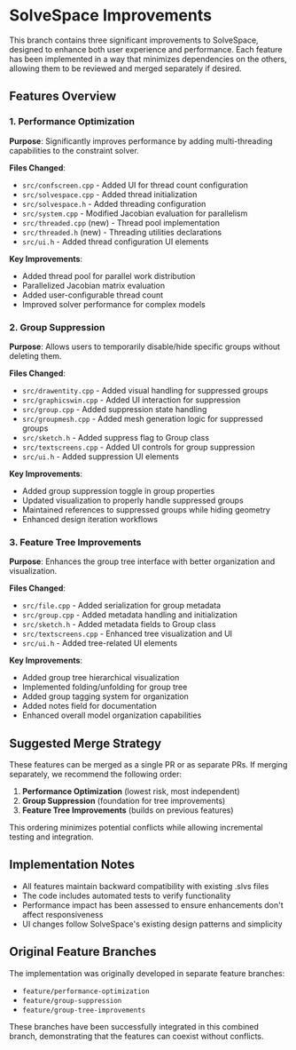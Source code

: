 # SolveSpace Improvements

This branch contains three significant improvements to SolveSpace, designed to enhance both user experience and performance. Each feature has been implemented in a way that minimizes dependencies on the others, allowing them to be reviewed and merged separately if desired.

## Features Overview

### 1. Performance Optimization

**Purpose**: Significantly improves performance by adding multi-threading capabilities to the constraint solver.

**Files Changed**:
- `src/confscreen.cpp` - Added UI for thread count configuration
- `src/solvespace.cpp` - Added thread initialization
- `src/solvespace.h` - Added threading configuration
- `src/system.cpp` - Modified Jacobian evaluation for parallelism
- `src/threaded.cpp` (new) - Thread pool implementation
- `src/threaded.h` (new) - Threading utilities declarations
- `src/ui.h` - Added thread configuration UI elements

**Key Improvements**:
- Added thread pool for parallel work distribution
- Parallelized Jacobian matrix evaluation
- Added user-configurable thread count
- Improved solver performance for complex models

### 2. Group Suppression

**Purpose**: Allows users to temporarily disable/hide specific groups without deleting them.

**Files Changed**:
- `src/drawentity.cpp` - Added visual handling for suppressed groups
- `src/graphicswin.cpp` - Added UI interaction for suppression
- `src/group.cpp` - Added suppression state handling
- `src/groupmesh.cpp` - Added mesh generation logic for suppressed groups
- `src/sketch.h` - Added suppress flag to Group class
- `src/textscreens.cpp` - Added UI controls for group suppression
- `src/ui.h` - Added suppression UI elements

**Key Improvements**:
- Added group suppression toggle in group properties
- Updated visualization to properly handle suppressed groups
- Maintained references to suppressed groups while hiding geometry
- Enhanced design iteration workflows

### 3. Feature Tree Improvements

**Purpose**: Enhances the group tree interface with better organization and visualization.

**Files Changed**:
- `src/file.cpp` - Added serialization for group metadata
- `src/group.cpp` - Added metadata handling and initialization
- `src/sketch.h` - Added metadata fields to Group class
- `src/textscreens.cpp` - Enhanced tree visualization and UI
- `src/ui.h` - Added tree-related UI elements

**Key Improvements**:
- Added group tree hierarchical visualization
- Implemented folding/unfolding for group tree
- Added group tagging system for organization
- Added notes field for documentation
- Enhanced overall model organization capabilities

## Suggested Merge Strategy

These features can be merged as a single PR or as separate PRs. If merging separately, we recommend the following order:

1. **Performance Optimization** (lowest risk, most independent)
2. **Group Suppression** (foundation for tree improvements)
3. **Feature Tree Improvements** (builds on previous features)

This ordering minimizes potential conflicts while allowing incremental testing and integration.

## Implementation Notes

- All features maintain backward compatibility with existing .slvs files
- The code includes automated tests to verify functionality
- Performance impact has been assessed to ensure enhancements don't affect responsiveness
- UI changes follow SolveSpace's existing design patterns and simplicity

## Original Feature Branches

The implementation was originally developed in separate feature branches:
- `feature/performance-optimization`
- `feature/group-suppression`
- `feature/group-tree-improvements`

These branches have been successfully integrated in this combined branch, demonstrating that the features can coexist without conflicts.